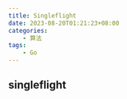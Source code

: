 ```yaml
---
title: Singleflight
date: 2023-08-20T01:21:23+08:00
categories:
    - 算法
tags:
    - Go
---
```


## singleflight